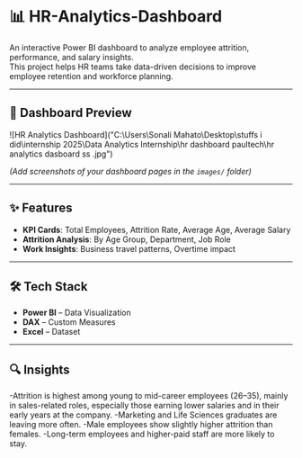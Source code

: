 # 📊 HR-Analytics-Dashboard
An interactive Power BI dashboard to analyze employee attrition, performance, and salary insights.  
This project helps HR teams take data-driven decisions to improve employee retention and workforce planning.  

---

## 📸 Dashboard Preview

![HR Analytics Dashboard]("C:\Users\Sonali Mahato\Desktop\stuffs i  did\internship 2025\Data Analytics Internship\hr dashboard paultech\hr analytics dasboard ss .jpg") 

*(Add screenshots of your dashboard pages in the `images/` folder)*

---

## ✨ Features
- **KPI Cards**: Total Employees, Attrition Rate, Average Age, Average Salary  
- **Attrition Analysis**: By Age Group, Department, Job Role  
- **Work Insights**: Business travel patterns, Overtime impact

---

## 🛠️ Tech Stack
- **Power BI** – Data Visualization  
- **DAX** – Custom Measures  
- **Excel** – Dataset  

---

## 🔍 Insights
-Attrition is highest among young to mid-career employees (26–35), mainly in sales-related roles, especially those earning lower salaries and in their early years at the company.
-Marketing and Life Sciences graduates are leaving more often.
-Male employees show slightly higher attrition than females.
-Long-term employees and higher-paid staff are more likely to stay. 
